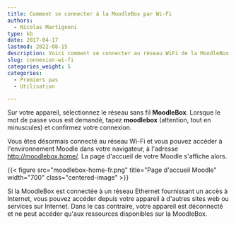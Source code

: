 ```yaml
---
title: Comment se connecter à la MoodleBox par Wi-Fi
authors:
  - Nicolas Martignoni
type: kb
date: 2017-04-17
lastmod: 2022-08-15
description: Voici comment se connecter au réseau WiFi de la MoodleBox
slug: connexion-wi-fi
categories_weight: 5
categories:
  - Premiers pas
  - Utilisation

---
```

Sur votre appareil, sélectionnez le réseau sans fil __MoodleBox__. Lorsque le mot de passe vous est demandé, tapez __moodlebox__ (attention, tout en minuscules) et confirmez votre connexion.

Vous êtes désormais connecté au réseau Wi-Fi et vous pouvez accéder à l'environnement Moodle dans votre navigateur, à l'adresse http://moodlebox.home/. La page d'accueil de votre Moodle s'affiche alors.

{{< figure src="moodlebox-home-fr.png" title="Page d'accueil Moodle" width="700" class="centered-image" >}}

Si la MoodleBox est connectée à un réseau Ethernet fournissant un accès à Internet, vous pouvez accéder depuis votre appareil à d'autres sites web ou services sur Internet. Dans le cas contraire, votre appareil est déconnecté et ne peut accéder qu'aux ressources disponibles sur la MoodleBox.
